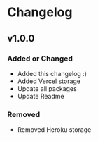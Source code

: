 # Changelog

## v1.0.0

### Added or Changed
- Added this changelog :)
- Added Vercel storage
- Update all packages
- Update Readme

### Removed
- Removed Heroku storage
